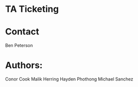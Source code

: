 # TA Ticketing

# Contact
Ben Peterson

# Authors:
Conor Cook
Malik Herring
Hayden Phothong
Michael Sanchez
